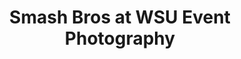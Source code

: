 ---
layout: post
title: Smash Bros at WSU Event Photography
description: 
image: test-image.jpg
image-description: Test image!
categories: Photography
end-date: 2017-01-14

time-period: November 2013 - January 2017

---